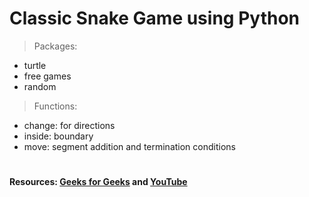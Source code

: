 # Classic Snake Game using Python
 > Packages:<br />
 * turtle<br />
 * free games<br />
 * random <br />
 > Functions:<br />
 * change: for directions<br />
 * inside: boundary<br />
 * move: segment addition and termination conditions<br/>
 #
 **Resources: [Geeks for Geeks](https://www.geeksforgeeks.org/create-a-snake-game-using-turtle-in-python/) and [YouTube](https://www.youtube.com/watch?v=M_npdRYD4K0)**
